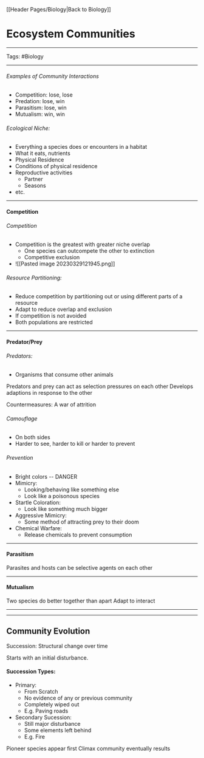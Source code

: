 [[Header Pages/Biology|Back to Biology]]

# Ecosystem Communities

---

Tags: #Biology 

---

###### Examples of Community Interactions
- Competition: lose, lose
- Predation: lose, win
- Parasitism: lose, win
- Mutualism: win, win

###### Ecological Niche:
- Everything a species does or encounters in a habitat
- What it eats, nutrients
- Physical Residence
- Conditions of physical residence
- Reproductive activities
	- Partner
	- Seasons
- etc.

---

#### Competition

###### Competition
- Competition is the greatest with greater niche overlap
	- One species can outcompete the other to extinction
	- Competitive exclusion
- ![[Pasted image 20230329121945.png]]

###### Resource Partitioning:
- Reduce competition by partitioning out or using different parts of a resource
- Adapt to reduce overlap and exclusion
- If competition is not avoided
- Both populations are restricted

---

#### Predator/Prey

###### Predators:
- Organisms that consume other animals

Predators and prey can act as selection pressures on each other
Develops adaptions in response to the other

Countermeasures: A war of attrition

###### Camouflage
- On both sides
- Harder to see, harder to kill or harder to prevent

###### Prevention
- Bright colors -- DANGER
- Mimicry:
	- Looking/behaving like something else
	- Look like a poisonous species
- Startle Coloration:
	- Look like something much bigger
- Aggressive Mimicry:
	- Some method of attracting prey to their doom
- Chemical Warfare:
	- Release chemicals to prevent consumption

---

#### Parasitism

Parasites and hosts can be selective agents on each other

---

#### Mutualism

Two species do better together than apart
Adapt to interact

---
---

## Community Evolution

Succession: Structural change over time

Starts with an initial disturbance.

#### Succession Types:
- Primary:
	- From Scratch
	- No evidence of any or previous community
	- Completely wiped out
	- E.g. Paving roads
- Secondary Sucession:
	- Still major disturbance
	- Some elements left behind
	- E.g. Fire

Pioneer species appear first
Climax community eventually results